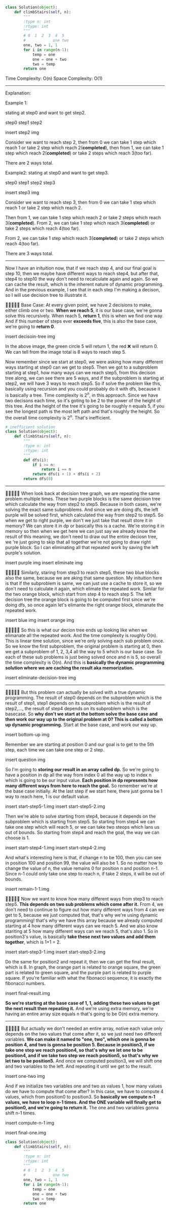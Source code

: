 ```python
class Solution(object):
    def climbStairs(self, n):
        """
        :type n: int
        :rtype: int
        """
        # 0  1  2  3  4  5
        #            one two
        one, two = 1, 1
        for i in range(n-1):
            temp = one
            one = one + two
            two = temp
        return one
```
Time Complexity: O(n)
Space Complexity: O(1)
___
Explanation:

Example 1:

stating at step0 and want to get step2.

step0 step1 step2

insert step2 img

Consider we want to reach step 2, then from 0 we can take 1 step which reach 1 or take 2 step which reach 2(**completed**),  then from 1, we can take 1 step which reach 2(**completed**) or take 2 steps which reach 3(too far).

There are 2 ways total.

Example2:
stating at step0 and want to get step3.

step0 step1 step2 step3

insert step3 img

Consider we want to reach step 3, then from 0 we can take 1 step which reach 1 or take 2 step which reach 2.

Then from 1, we can take 1 step which reach 2 or take 2 steps which reach 3(**completed**). From 2, we can take 1 step which reach 3(**completed**) or take 2 steps which reach 4(too far).

From 2, we can take 1 step which reach 3(**completed**) or take 2 steps which reach 4(too far).

There are 3 ways total.
___
Now I have an inituition now, that if we reach step 4, and our final goal is step 10, then we maybe have different ways to reach step4, but after that, step4 to step10 the way don't need to recalculate again and again. So we can cache the result, which is the inherent nature of dynamic programming.  And in the previous example, I see that in each step I'm making a decison, so I will use decision tree to illustrate it.

🌟🌟🌟🌟🌟 Base Case: At every given point, we have 2 decisions to make, either climb one or two. **When we reach 5**, it is our base case, we're gonna solve this recursively. When reach 5, **return 1**, this is when we find one way. And if this number of steps ever **exceeds five**, this is also the base case, we're going to **return 0**.

insert decisoin-tree img

In the above image, the green circle 5 will return 1, the red ❌ will return 0. We can tell from the image total is 8 ways to reach step 5.

Now remember since we start at step0, we were asking how many different ways starting at step0 can we get to step5. Then we got to a subproblem starting at step1, how many ways can we reach step5, from this decison tree along, we can see there are 5 ways, and if the subproblem is starting at step2, we will have 3 ways to reach step5. So if solve the problem like this, basically using recursion and you could probably do it with dfs, because it is basically a tree. Time complexity is $2^n$, in this approach. Since we have two decisons each time, so it's goting to be 2 to the power of the height of this tree. And the height of the tree it's going to be roughly n equals 5, if you see the longest path is the most left path and that's roughly the height. So the overall time complexity is $2^n$. That's inefficient. 

```python
# inefficient solution
class Solution(object):
    def climbStairs(self, n):
        """
        :type n: int
        :rtype: int
        """
        def dfs(i):
            if i >= n:
                return i == n
            return dfs(i + 1) + dfs(i + 2)
        return dfs(0)
```
___
🌟🌟🌟🌟🌟 When look back at decision tree graph, we are repeating the same problem multiple times.  These two purple blocks is the same decision tree which calculate the way from step2 to step5. Because in both cases, we're solving the exact same subproblems. And since we are doing dfs, the left purple will be solved first, which calculated the way from step2 to step5. So when we get to right purple, we don't we just take that result store it in memory? We can store it in dp or basically this is a cache. We're storing it in memory so then when we get here we can just say we already  know the result of this meaning, we don't need to draw out the entire deciosn tree, we 're just going to skip that all together we're not going to draw right purple block. So I can eliminating all that repeated work by saving the left purple's solution.

insert purple img
insert eliminate img

🌟🌟🌟🌟🌟 Similarly, staring from step3 to reach step5, these two blue blocks also the same, because we are aking that same question. My inituition here is that if the subproblem is same, we can just use a cache to store it, so we don't need to calculate it again, which elimate the repeated work.  Similar for the two orange block, which start from step 4 to reach step 5. The left decision tree the orange block is going to be computed first since we're doing dfs, so once again let's elimante the right orange block, elimanate the repeated work.

insert blue img
insert orange img


🌟🌟🌟🌟🌟 So this is what our decion tree ends up looking like when we elimanate all the repeated work. And the time complexity is roughly O(n). This is linear time solution, since we're only solving each sub problem once. So we know the first subproblem, the original problem is starting at 0, then we get a subproblem of 1, 2, 3,4 all the way to 5 which is our base case. So each of these sub problems is just being solved once and n is 5, so overall the time complexity is O(n). And this is **basically the dynamic programming solution where we are caching the result aka memorization.**

insert eliminate-decision-tree img

___
🌟🌟🌟🌟🌟 But this problem can actually be solved with a true dynamic programming. The result of step0 depends on the subproblem which is the result of step1, step1 depends on its subproblem which is the result of step2,..., the result of step4 depends on its subproblem which is the basecase. So **why don't we start at the bottom solve the base case and then work our way up to the original problem at 0? This is called a bottom up dynamic programming.** Start at the base case, and work our way up.

insert bottom-up img

Remember we are starting at position 0 and our goal is to get to the 5th step, each time we can take one step or 2 step.

insert question img

So I'm going to **storing our result in an array called dp.** So we're going to have a position in dp all the way from index 0 all the way up to index n which is going to be our input value. **Each position in dp represents how many different ways from here to reach the goal.** So remember we're at the base case initially. At the last step if we start here, there just gonna be 1 way to reach here, 1 is our default value.

insert start-step5-1.img
insert start-step5-2.img

Then we're able to solve starting from step4,  because it depends on the subproblem which is starting from step5. So starting from step4 we can take one step which will reach 5, or we can take two steops which lans us out of bounds. So starting from step4 and reach the goal, the way we can choose is 1.

insert start-step4-1.img
insert start-step4-2.img

And what's interesting here is that, if change n to be 100, then you can see in position 100 and position 99, the value will also be 1. So no matter how to change the value of n, the value remains 0 for position n and position n-1. Since n-1 could only take one step to reach n, if take 2 steps, it will be out of bounds.

insert remain-1-1.img

🌟🌟🌟🌟🌟 Now we want to know how many different ways from step3 to reach step5. **This depends on two sub problems which come after it.** From 4, we don't need to continue to figure out how many different ways from 4 can we get to 5, because we just computed that, that's why we're using dynamic programming! that's why we have this array because we already computed starting at 4 how many different ways can we reach 5. And we also know stariting at 5 how many different ways can we reach 5, that's also 1. So in position3's value, is basically **take  these next two values and add them together**, which is 1+1 = 2.

insert start-step3-1.img
insert start-step3-2.img

Do the same for position2 and repeat it, then we can get the final result, which is 8. In graph, the orange part is related to orange square, the green part is related to green square, and the purple part is related to purple square. If you're familiar with what the fibonacci sequence, it is exactly the fibonacci numbers.

insert final-result.img

**So we're starting at the base case of 1, 1, adding these two values to get the next result then repeating it.** And we're using extra memory, we're having an entire array size equals n that's going to be O(n) extra memory. 
___
🌟🌟🌟🌟🌟 But actually we don't needed an entire array, notive each value only depends on the two values that come after it, so we just need two different variables. **We can make it named to "one, two", which one is gonna be position 4, and two is gonna be position 5. Because in position3, if we take one step we reach position4, so that's why we let one to be position4, and if we take two step we reach position5, so that's why we let two to be position5.** And once we computed position3, we will shift one and two variables to the left. And repeating it until we get to the result. 

insert one-two img

And if we initialize two variables one and two as values 1, how many values do we have to compute that come after? In this case, we have to compute 4 values, which from position0 to position3. So **basically we compute n-1 values, we have to loop n-1 times. And the ONE variable will finally get to position0, and we're going to return it.** The one and two variables gonna shift n-1 times.

insert compute-n-1 img

insert final-one.img

```python
class Solution(object):
    def climbStairs(self, n):
        """
        :type n: int
        :rtype: int
        """
        # 0  1  2  3  4  5
        #            one two
        one, two = 1, 1
        for i in range(n-1):
            temp = one
            one = one + two
            two = temp
        return one
```
